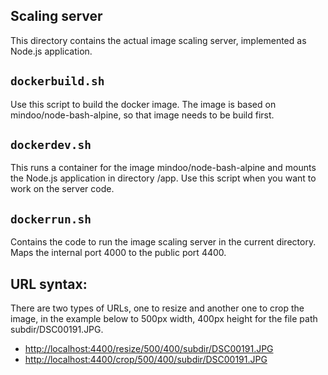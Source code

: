 ## Scaling server
This directory contains the actual image scaling server, implemented as Node.js application.

## `dockerbuild.sh`
Use this script to build the docker image. The image is based on mindoo/node-bash-alpine, so that image needs to be build first.

## `dockerdev.sh`
This runs a container for the image mindoo/node-bash-alpine and mounts the Node.js application in directory /app. Use this script when you want to work on the server code.

## `dockerrun.sh`
Contains the code to run the image scaling server in the current directory. Maps the internal port 4000 to the public port 4400.

## URL syntax:
There are two types of URLs, one to resize and another one to crop the image, in the example below to 500px width, 400px height for the file path subdir/DSC00191.JPG.

* [http://localhost:4400/resize/500/400/subdir/DSC00191.JPG](http://localhost:4400/resize/500/400/subdir/DSC00191.JPG)
* [http://localhost:4400/crop/500/400/subdir/DSC00191.JPG](http://localhost:4400/crop/500/400/subdir/DSC00191.JPG)

